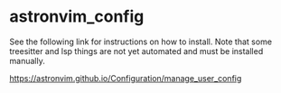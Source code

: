 # astronvim_config

See the following link for instructions on how to install. Note that
some treesitter and lsp things are not yet automated and must be
installed manually.

https://astronvim.github.io/Configuration/manage_user_config
